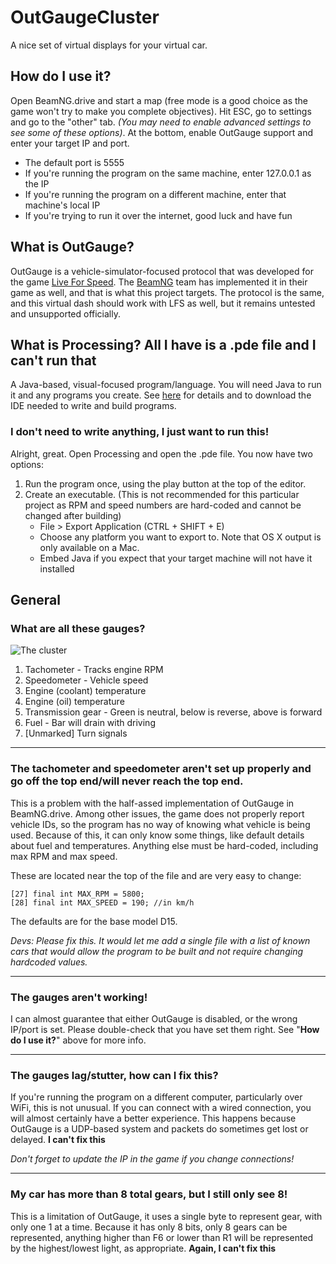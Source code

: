 
# OutGaugeCluster
A nice set of virtual displays for your virtual car.

## How do I use it?

Open BeamNG.drive and start a map (free mode is a good choice as the game won't try to make you complete objectives). Hit ESC, go to settings and go to the "other" tab. *(You may need to enable advanced settings to see some of these options)*. At the bottom, enable OutGauge support and enter your target IP and port.

 - The default port is 5555
 - If you're running the program on the same machine, enter 127.0.0.1 as the IP
 - If you're running the program on a different machine, enter that machine's local IP
 - If you're trying to run it over the internet, good luck and have fun

## What is OutGauge?

OutGauge is a vehicle-simulator-focused protocol that was developed for the game [Live For Speed](https://www.lfs.net/). The [BeamNG](https://beamng.com/) team has implemented it in their game as well, and that is what this project targets. The protocol is the same, and this virtual dash should work with LFS as well, but it remains untested and unsupported officially.

## What is Processing? All I have is a .pde file and I can't run that

A Java-based, visual-focused program/language. You will need Java to run it and any programs you create.
See [here](https://processing.org/) for details and to download the IDE needed to write and build programs.

### I don't need to write anything, I just want to run this!

Alright, great. Open Processing and open the .pde file. You now have two options:

 1. Run the program once, using the play button at the top of the editor.
 2. Create an executable. (This is not recommended for this particular project as RPM and speed numbers are hard-coded and cannot be changed after building)
	 - File > Export Application (CTRL + SHIFT + E)
	 - Choose any platform you want to export to. Note that OS X output is only available on a Mac.
	 - Embed Java if you expect that your target machine will not have it installed

## General

### What are all these gauges?
![The cluster](https://i.imgur.com/AuxGAij.png)

 1. Tachometer - Tracks engine RPM
 2. Speedometer - Vehicle speed
 3. Engine (coolant) temperature
 4. Engine (oil) temperature
 5. Transmission gear - Green is neutral, below is reverse, above is forward
 6. Fuel - Bar will drain with driving
 7. [Unmarked] Turn signals

----------

### The tachometer and speedometer aren't set up properly and go off the top end/will never reach the top end.

This is a problem with the half-assed implementation of OutGauge in BeamNG.drive. Among other issues, the game does not properly report vehicle IDs, so the program has no way of knowing what vehicle is being used. Because of this, it can only know some things, like default details about fuel and temperatures. Anything else must be hard-coded, including max RPM and max speed. 

These are located near the top of the file and are very easy to change:

    [27] final int MAX_RPM = 5800;
    [28] final int MAX_SPEED = 190; //in km/h

The defaults are for the base model D15.

*Devs: Please fix this. It would let me add a single file with a list of known cars that would allow the program to be built and not require changing hardcoded values.*

----------

### The gauges aren't working!

I can almost guarantee that either OutGauge is disabled, or the wrong IP/port is set. Please double-check that you have set them right. See "**How do I use it?**" above for more info.

----------

### The gauges lag/stutter, how can I fix this?

If you're running the program on a different computer, particularly over WiFi, this is not unusual. If you can connect with a wired connection, you will almost certainly have a better experience. This happens because OutGauge is a UDP-based system and packets do sometimes get lost or delayed. **I can't fix this**

*Don't forget to update the IP in the game if you change connections!*

----------

### My car has more than 8 total gears, but I still only see 8!

This is a limitation of OutGauge, it uses a single byte to represent gear, with only one 1 at a time. Because it has only 8 bits, only 8 gears can be represented, anything higher than F6 or lower than R1 will be represented by the highest/lowest light, as appropriate. **Again, I can't fix this**

